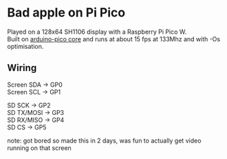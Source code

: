 # Bad apple on Pi Pico

Played on a 128x64 SH1106 display with a Raspberry Pi Pico W. <br>
Built on [arduino-pico core](https://github.com/earlephilhower/arduino-pico) and runs at about 15 fps at 133Mhz and with -Os optimisation.


## Wiring

Screen SDA -> GP0 <br>
Screen SCL -> GP1 <br>

SD SCK -> GP2 <br>
SD TX/MOSI -> GP3 <br>
SD RX/MISO -> GP4 <br>
SD CS -> GP5 <br>

note: got bored so made this in 2 days, was fun to actually get video running on that screen